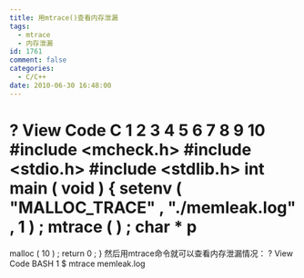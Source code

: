 ```yaml
---
title: 用mtrace()查看内存泄漏
tags:
  - mtrace
  - 内存泄漏
id: 1761
comment: false
categories:
  - C/C++
date: 2010-06-30 16:48:00
---
```


?
View Code
C
1
2
3
4
5
6
7
8
9
10
#include &lt;mcheck.h&gt;
#include &lt;stdio.h&gt;
#include &lt;stdlib.h&gt;
int
main
(
void
)
{
setenv
(
"MALLOC_TRACE"
,
"./memleak.log"
,
1
)
;
mtrace
(
)
;
char
*
p
=
malloc
(
10
)
;
return
0
;
}
然后用mtrace命令就可以查看内存泄漏情况：
?
View Code
BASH
1
$ mtrace memleak.log